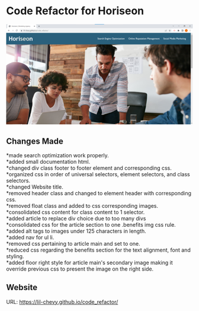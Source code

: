 # Code Refactor for Horiseon
![Horiseon Screenshot](assets/images/horiseon-landing-page.png)
## Changes Made
*made search optimization work properly.
<br>
*added small documentation html.
<br>
*changed div class footer to footer element and corresponding css.
<br>
*organized css in order of universal selectors, element selectors, and class selectors.
<br>
*changed Website title.
<br>
*removed header class and changed to element header with corresponding css.
<br>
*removed float class and added to css corresponding images.
<br>
*consolidated css content for class content to 1 selector.
<br>
*added article to replace div choice due to too many divs
<br>
*consolidated css for the article section to one .benefits img css rule.
<br>
*added alt tags to images under 125 characters in length.
<br>
*added nav for ul li.
<br>
*removed css pertaining to article main and set to one.
<br>
*reduced css regarding the benefits section for the text alignment, font and styling.
<br>
*added floor right style for article main's secondary image making it override previous css to present the image on the right side.
<br>
## Website
URL: https://lil-chevy.github.io/code_refactor/
